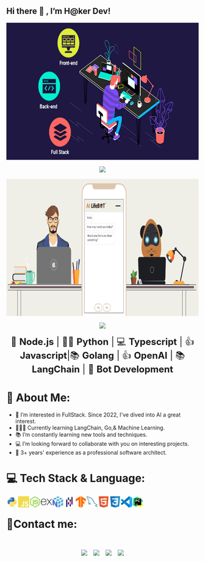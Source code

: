 ## Hi there 👋 , I’m H@ker Dev!
<p align="center">
  <img src="Logo.gif" alt="LOGO" width="850px" height="359px" />
</p>

<p align="center">
  <a href="https://github.com/DenverCoder1/readme-typing-svg">
    <img src="https://readme-typing-svg.herokuapp.com/?lines=Full-Stack%20developer;3+%2B%20years%20of%20working%20experience;Being%20creative&center=true&width=380&height=45">
  </a>
</p>

<p align="center">
  <img src="chatbot.gif" alt="ChatBOT" width="850px" height="359px">
</p>
<p align="center">
  <a href="https://github.com/DenverCoder1/readme-typing-svg">
    <img src="https://readme-typing-svg.herokuapp.com/?lines=AI|ChatBOT%20developer;1+%2B%20years%20of%20working%20experience;Being%20passionate&center=true&width=380&height=45">
  </a>
</p>


<div align="center">
  <span style="font-size: 24px; line-height: 1.5;">
    🐍 <b>Node.js</b> | 👩‍💻 <b>Python</b> | 💻 <b>Typescript</b> | 👍 <b>Javascript</b>|📚 <b>Golang</b> | 👍 <b>OpenAI</b> | 📚 <b>LangChain</b> | 📝 <b>Bot     
     Development</b> 
  </span>
</div>

# 💫 About Me:

- 🧠 I’m interested in FullStack. Since 2022, I've dived into AI a great interest.
- 👨🏽‍🏫 Currently learning LangChain, Go,& Machine Learning.
- 📚  I’m constantly learning new tools and techniques.
- 💻  I’m looking forward to collaborate with you on interesting projects.
- 🏢 3+ years' experience as a professional software architect.


# 💻 Tech Stack & Language:
<img align="left" alt="Python" width="30px" src="https://raw.githubusercontent.com/devicons/devicon/master/icons/python/python-original.svg">
<img align="left" alt="JavaScript" width="30px" src="https://raw.githubusercontent.com/devicons/devicon/master/icons/javascript/javascript-plain.svg">
<img align="left" alt="Node.js" width="30px" src="https://raw.githubusercontent.com/devicons/devicon/master/icons/nodejs/nodejs-original.svg">
<img align="left" alt="Express" width="30px" src="https://raw.githubusercontent.com/devicons/devicon/master/icons/express/express-original.svg">
<img align="left" alt="Numpy" width="30px" src="https://raw.githubusercontent.com/devicons/devicon/master/icons/numpy/numpy-original.svg">
<img align="left" alt="Pandas" width="30px" src="https://raw.githubusercontent.com/devicons/devicon/master/icons/pandas/pandas-original.svg">
<img align="left" alt="TensorFlow" width="30px" src="https://raw.githubusercontent.com/devicons/devicon/master/icons/tensorflow/tensorflow-original.svg">
<img align="left" alt="MySQL" width="30px" src="https://raw.githubusercontent.com/devicons/devicon/master/icons/mysql/mysql-original.svg">
<img align="left" alt="HTML5" width="30px" src="https://raw.githubusercontent.com/devicons/devicon/master/icons/html5/html5-original.svg" />
<img align="left" alt="CSS3" width="30px" src="https://raw.githubusercontent.com/devicons/devicon/master/icons/css3/css3-original.svg" />
<img align="left" alt="Visual Studio Code" width="30px" src="https://raw.githubusercontent.com/devicons/devicon/master/icons/vscode/vscode-original.svg">
<img align="left" alt="PyCharm" width="30px" src="https://raw.githubusercontent.com/devicons/devicon/master/icons/pycharm/pycharm-original.svg">
<br>

# 💌Contact me:
<div style="align-center">
     <p align="center" style="margin-top: 50px;">
          <a href="mailto:blacktigerbusinesswork@gmail.com" target="_blank" rel="noopener noreferrer"><img src="https://img.icons8.com/fluency/2x/gmail-new.png" width="60" /></a>
          &nbsp;&nbsp;
          <a href="https://join.skype.com/invite/CYkjV9PBFlcT" target="_blank" rel="noopener noreferrer"><img src="https://img.icons8.com/color/2x/skype.png" width="60" /></a>
          &nbsp;&nbsp;
          <a href="https://discord.gg/7e6puTtg" target="_blank" rel="noopener noreferrer"><img src="https://img.icons8.com/color/2x/discord.png" width="60" /></a>
          &nbsp;&nbsp;
          <a href="https://t.me/eross220" target="_blank" rel="noopener noreferrer"><img src="https://img.icons8.com/color/2x/telegram-app.png" width="60" /></a>
        </p>
</div>


<!---
bmarroc/bmarroc is a ✨ special ✨ repository because its `README.md` (this file) appears on your GitHub profile.
You can click the Preview link to take a look at your changes.
--->
